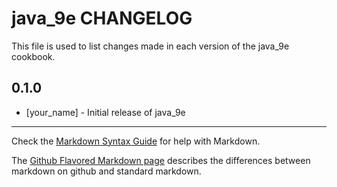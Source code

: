 # java_9e CHANGELOG

This file is used to list changes made in each version of the java_9e cookbook.

## 0.1.0
- [your_name] - Initial release of java_9e

- - -
Check the [Markdown Syntax Guide](http://daringfireball.net/projects/markdown/syntax) for help with Markdown.

The [Github Flavored Markdown page](http://github.github.com/github-flavored-markdown/) describes the differences between markdown on github and standard markdown.
